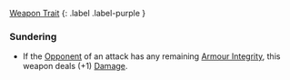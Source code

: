 
[Weapon Trait](Game/Core/Weapon-Traits)
{: .label .label-purple }

### Sundering
* If the [Opponent](Terminology#Opponent) of an attack has any remaining [Armour Integrity](Armour#Armour%20Integrity), this weapon deals (+1) [Damage](Terminology#Damage).